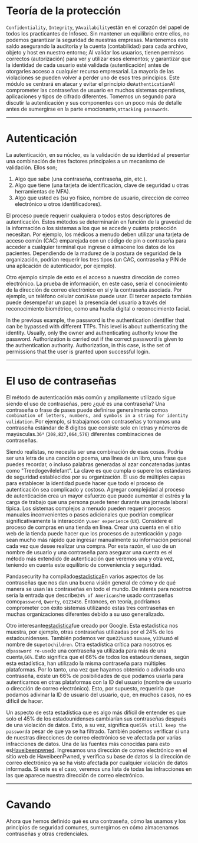 # Teoría de la protección

`Confidentiality`, `Integrity`, y`Availability`están en el corazón del papel de todos los practicantes de Infosec. Sin mantener un equilibrio entre ellos, no podemos garantizar la seguridad de nuestras empresas. Mantenemos este saldo asegurando la auditoría y la cuenta (contabilidad) para cada archivo, objeto y host en nuestro entorno; Al validar los usuarios, tienen permisos correctos (autorización) para ver y utilizar esos elementos; y garantizar que la identidad de cada usuario esté validada (autenticación) antes de otorgarles acceso a cualquier recurso empresarial. La mayoría de las violaciones se pueden volver a perder uno de esos tres principios. Este módulo se centrará en atacar y evitar el principio de`Authentication`Al comprometer las contraseñas de usuario en muchos sistemas operativos, aplicaciones y tipos de cifrado diferentes. Tomemos un segundo para discutir la autenticación y sus componentes con un poco más de detalle antes de sumergirse en la parte emocionante,`attacking passwords`.

---

# **Autenticación**

La autenticación, en su núcleo, es la validación de su identidad al presentar una combinación de tres factores principales a un mecanismo de validación. Ellos son;

1. Algo que sabe (una contraseña, contraseña, pin, etc.).
2. Algo que tiene (una tarjeta de identificación, clave de seguridad u otras herramientas de MFA).
3. Algo que usted es (su yo físico, nombre de usuario, dirección de correo electrónico u otros identificadores).

El proceso puede requerir cualquiera o todos estos descriptores de autenticación. Estos métodos se determinarán en función de la gravedad de la información o los sistemas a los que se accede y cuánta protección necesitan. Por ejemplo, los médicos a menudo deben utilizar una tarjeta de acceso común (CAC) emparejada con un código de pin o contraseña para acceder a cualquier terminal que ingrese o almacene los datos de los pacientes. Dependiendo de la madurez de la postura de seguridad de la organización, podrían requerir los tres tipos (un CAC, contraseña y PIN de una aplicación de autenticador, por ejemplo).

Otro ejemplo simple de esto es el acceso a nuestra dirección de correo electrónico. La prueba de información, en este caso, sería el conocimiento de la dirección de correo electrónico en sí y la contraseña asociada. Por ejemplo, un teléfono celular con`2FA`se puede usar. El tercer aspecto también puede desempeñar un papel: la presencia del usuario a través del reconocimiento biométrico, como una huella digital o reconocimiento facial.

In the previous example, the password is the authentication identifier that can be bypassed with different TTPs. This level is about authenticating the identity. Usually, only the owner and authenticating authority know the password. Authorization is carried out if the correct password is given to the authentication authority. Authorization, in this case, is the set of permissions that the user is granted upon successful login.

---

# **El uso de contraseñas**

El método de autenticación más común y ampliamente utilizado sigue siendo el uso de contraseñas, pero ¿qué es una contraseña? Una contraseña o frase de pases puede definirse generalmente como`a combination of letters, numbers, and symbols in a string for identity validation.`Por ejemplo, si trabajamos con contraseñas y tomamos una contraseña estándar de 8 dígitos que consiste solo en letras y números de mayúsculas.`36⁸` (`208,827,064,576`) diferentes combinaciones de contraseñas.

Siendo realistas, no necesita ser una combinación de esas cosas. Podría ser una letra de una canción o poema, una línea de un libro, una frase que puedes recordar, o incluso palabras generadas al azar concatenadas juntas como "Treedogevilelefant". La clave es que cumpla o supere los estándares de seguridad establecidos por su organización. El uso de múltiples capas para establecer la identidad puede hacer que todo el proceso de autenticación sea complicado y costoso. Agregar complejidad al proceso de autenticación crea un mayor esfuerzo que puede aumentar el estrés y la carga de trabajo que una persona puede tener durante una jornada laboral típica. Los sistemas complejos a menudo pueden requerir procesos manuales inconvenientes o pasos adicionales que podrían complicar significativamente la interacción y`user experience` (`UX`). Considere el proceso de compras en una tienda en línea. Crear una cuenta en el sitio web de la tienda puede hacer que los procesos de autenticación y pago sean mucho más rápido que ingresar manualmente su información personal cada vez que desee realizar una compra. Por esta razón, el uso de un nombre de usuario y una contraseña para asegurar una cuenta es el método más extendido de autenticación que veremos una y otra vez, teniendo en cuenta este equilibrio de conveniencia y seguridad.

Pandasecurity ha compilado[estadística](https://www.pandasecurity.com/en/mediacenter/tips/password-statistics/)En varios aspectos de las contraseñas que nos dan una buena visión general de cómo y de qué manera se usan las contraseñas en todo el mundo. De interés para nosotros sería la entrada que describe`24% of Americans`he usado contraseñas como`password`, `Qwerty`, o`123456`. Entonces, en teoría, podríamos comprometer con éxito sistemas utilizando estas tres contraseñas en muchas organizaciones diferentes debido a su uso generalizado.

Otro interesante[estadística](https://storage.googleapis.com/gweb-uniblog-publish-prod/documents/PasswordCheckup-HarrisPoll-InfographicFINAL.pdf)fue creado por Google. Esta estadística nos muestra, por ejemplo, otras contraseñas utilizadas por el 24% de los estadounidenses. También podemos ver que`22%`usó su`name`, y`33%`usó el nombre de su`pet`o`children`. Otra estadística crítica para nosotros es el`password re-use`de una contraseña ya utilizada para más de una cuenta,`66%`. Esto significa que el 66% de todos los estadounidenses, según esta estadística, han utilizado la misma contraseña para múltiples plataformas. Por lo tanto, una vez que hayamos obtenido o adivinado una contraseña, existe un 66% de posibilidades de que podamos usarla para autenticarnos en otras plataformas con la ID del usuario (nombre de usuario o dirección de correo electrónico). Esto, por supuesto, requeriría que podamos adivinar la ID de usuario del usuario, que, en muchos casos, no es difícil de hacer.

Un aspecto de esta estadística que es algo más difícil de entender es que solo el 45% de los estadounidenses cambiarían sus contraseñas después de una violación de datos. Esto, a su vez, significa que`55% still keep the password`a pesar de que ya se ha filtrado. También podemos verificar si una de nuestras direcciones de correo electrónico se ve afectada por varias infracciones de datos. Una de las fuentes más conocidas para esto es[Haveibeenpwned](https://haveibeenpwned.com/). Ingresamos una dirección de correo electrónico en el sitio web de HaveibeenPwned, y verifica su base de datos si la dirección de correo electrónico ya se ha visto afectada por cualquier violación de datos informada. Si este es el caso, veremos una lista de todas las infracciones en las que aparece nuestra dirección de correo electrónico.

---

# **Cavando**

Ahora que hemos definido qué es una contraseña, cómo las usamos y los principios de seguridad comunes, sumergirnos en cómo almacenamos contraseñas y otras credenciales.